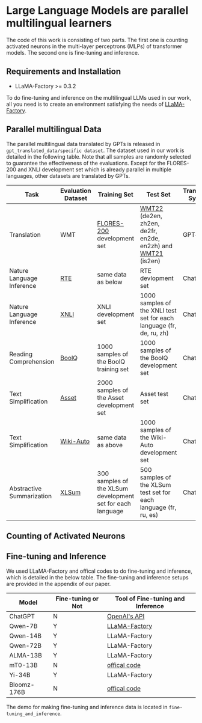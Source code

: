# Large Language Models are parallel multilingual learners
The code of this work is consisting of two parts. The first one is counting activated neurons in the multi-layer perceptrons (MLPs) of transformer models. The second one is fine-tuning and inference.

## Requirements and Installation
- LLaMA-Factory >= 0.3.2

To do fine-tuning and inference on the multilingual LLMs used in our work, all you need is to create an environment satisfying the needs of [LLaMA-Factory](https://github.com/hiyouga/LLaMA-Factory/tree/v0.3.2).

## Parallel multilingual Data
The parallel multilingual data translated by GPTs is released in ```gpt_translated_data/specific dataset```. The dataset used in our work is detailed in the following table. Note that all samples are randomly selected to guarantee the effectiveness of the evaluations. Except for the FLORES-200 and XNLI development set which is already parallel in multiple languages, other datasets are translated by GPTs. 

Task | Evaluation Dataset | Training Set | Test Set | Translation System
---|---|---|---|---
Translation | WMT | [FLORES-200](https://github.com/facebookresearch/flores/tree/main/flores200) development set | [WMT22](https://github.com/wmt-conference/wmt22-news-systems) (de2en, zh2en, de2fr, en2de, en2zh) and [WMT21](https://github.com/wmt-conference/wmt21-news-systems) (is2en) | GPT4
Nature Language Inference | [RTE](https://dl.fbaipublicfiles.com/glue/data/RTE.zip) | same data as below | RTE devlopment set | ChatGPT
Nature Language Inference | [XNLI](https://cims.nyu.edu/~sbowman/xnli/) | XNLI development set | 1000 samples of the XNLI test set for each language (fr, de, ru, zh) | ChatGPT
Reading Comprehension | [BoolQ](https://github.com/google-research-datasets/boolean-questions) | 1000 samples of the BoolQ training set | 1000 samples of the BoolQ development set | ChatGPT
Text Simplification | [Asset](https://github.com/facebookresearch/asset) | 2000 samples of the Asset development set | Asset test set | ChatGPT
Text Simplification | [Wiki-Auto](https://github.com/chaojiang06/wiki-auto/blob/master/wiki-auto/GEM2021/full_with_split/valid.tsv) | same data as above | 1000 samples of the Wiki-Auto development set | ChatGPT
Abstractive Summarization | [XLSum](https://github.com/csebuetnlp/xl-sum) | 300 samples of the XLSum development set for each language | 500 samples of the XLSum test set for each language (fr, ru, es) | ChatGPT

## Counting of Activated Neurons


## Fine-tuning and Inference
We used LLaMA-Factory and offical codes to do fine-tuning and inference, which is detailed in the below table. The fine-tuning and inference setups are provided in the appendix of our paper.

Model | Fine-tuning or Not | Tool of Fine-tuning and Inference
---|---|---
ChatGPT | N | [OpenAI's API](https://platform.openai.com/docs/api-reference)
Qwen-7B | Y | [LLaMA-Factory](https://github.com/hiyouga/LLaMA-Factory/tree/v0.3.2)
Qwen-14B | Y | LLaMA-Factory
Qwen-72B | Y | LLaMA-Factory
ALMA-13B | Y | LLaMA-Factory
mT0-13B | N | [offical code](https://huggingface.co/bigscience/mt0-xxl)
Yi-34B | Y | LLaMA-Factory
Bloomz-176B | N | [offical code](https://huggingface.co/bigscience/bloomz)

The demo for making fine-tuning and inference data is located in ```fine-tuning_and_inference```.

<!-- ## Citation
If this work is helpful for your research, please consider citing the following BibTeX entry.
```
``` -->